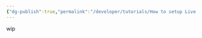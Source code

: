 ```yaml
---
{"dg-publish":true,"permalink":"/developer/tutorials/How to setup Live Syncd Obsidian Vault/","created":"2024-02-29T22:19:56.250-06:00","updated":"2024-03-01T00:18:24.000-06:00"}
---
```


wip